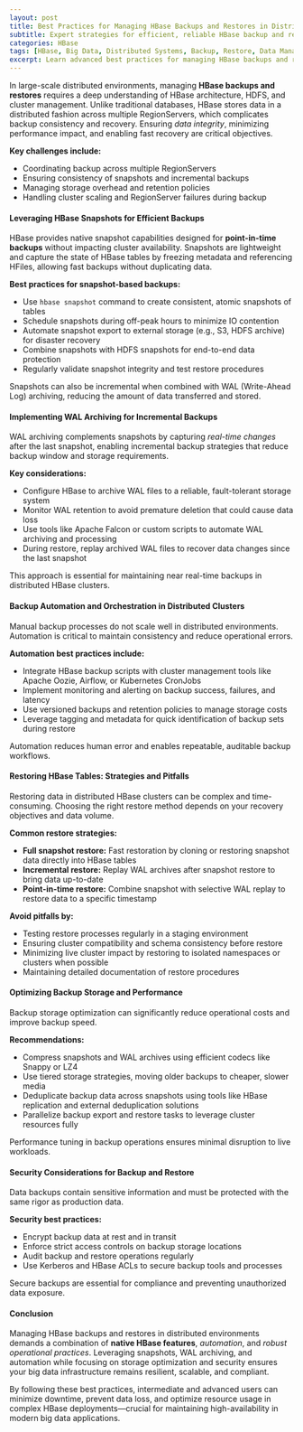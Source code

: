 ```yaml
---
layout: post  
title: Best Practices for Managing HBase Backups and Restores in Distributed Environments  
subtitle: Expert strategies for efficient, reliable HBase backup and restore processes in large-scale distributed systems  
categories: HBase  
tags: [HBase, Big Data, Distributed Systems, Backup, Restore, Data Management, Apache Hadoop]  
excerpt: Learn advanced best practices for managing HBase backups and restores in distributed environments to ensure data reliability, minimize downtime, and optimize performance.  
---
```

In large-scale distributed environments, managing **HBase backups and restores** requires a deep understanding of HBase architecture, HDFS, and cluster management. Unlike traditional databases, HBase stores data in a distributed fashion across multiple RegionServers, which complicates backup consistency and recovery. Ensuring *data integrity*, minimizing performance impact, and enabling fast recovery are critical objectives.

**Key challenges include:**

- Coordinating backup across multiple RegionServers  
- Ensuring consistency of snapshots and incremental backups  
- Managing storage overhead and retention policies  
- Handling cluster scaling and RegionServer failures during backup  

#### Leveraging HBase Snapshots for Efficient Backups

HBase provides native snapshot capabilities designed for **point-in-time backups** without impacting cluster availability. Snapshots are lightweight and capture the state of HBase tables by freezing metadata and referencing HFiles, allowing fast backups without duplicating data.

**Best practices for snapshot-based backups:**

- Use `hbase snapshot` command to create consistent, atomic snapshots of tables  
- Schedule snapshots during off-peak hours to minimize IO contention  
- Automate snapshot export to external storage (e.g., S3, HDFS archive) for disaster recovery  
- Combine snapshots with HDFS snapshots for end-to-end data protection  
- Regularly validate snapshot integrity and test restore procedures  

Snapshots can also be incremental when combined with WAL (Write-Ahead Log) archiving, reducing the amount of data transferred and stored.

#### Implementing WAL Archiving for Incremental Backups

WAL archiving complements snapshots by capturing *real-time changes* after the last snapshot, enabling incremental backup strategies that reduce backup window and storage requirements.

**Key considerations:**

- Configure HBase to archive WAL files to a reliable, fault-tolerant storage system  
- Monitor WAL retention to avoid premature deletion that could cause data loss  
- Use tools like Apache Falcon or custom scripts to automate WAL archiving and processing  
- During restore, replay archived WAL files to recover data changes since the last snapshot  

This approach is essential for maintaining near real-time backups in distributed HBase clusters.

#### Backup Automation and Orchestration in Distributed Clusters

Manual backup processes do not scale well in distributed environments. Automation is critical to maintain consistency and reduce operational errors.

**Automation best practices include:**

- Integrate HBase backup scripts with cluster management tools like Apache Oozie, Airflow, or Kubernetes CronJobs  
- Implement monitoring and alerting on backup success, failures, and latency  
- Use versioned backups and retention policies to manage storage costs  
- Leverage tagging and metadata for quick identification of backup sets during restore  

Automation reduces human error and enables repeatable, auditable backup workflows.

#### Restoring HBase Tables: Strategies and Pitfalls

Restoring data in distributed HBase clusters can be complex and time-consuming. Choosing the right restore method depends on your recovery objectives and data volume.

**Common restore strategies:**

- **Full snapshot restore:** Fast restoration by cloning or restoring snapshot data directly into HBase tables  
- **Incremental restore:** Replay WAL archives after snapshot restore to bring data up-to-date  
- **Point-in-time restore:** Combine snapshot with selective WAL replay to restore data to a specific timestamp  

**Avoid pitfalls by:**

- Testing restore processes regularly in a staging environment  
- Ensuring cluster compatibility and schema consistency before restore  
- Minimizing live cluster impact by restoring to isolated namespaces or clusters when possible  
- Maintaining detailed documentation of restore procedures  

#### Optimizing Backup Storage and Performance

Backup storage optimization can significantly reduce operational costs and improve backup speed.

**Recommendations:**

- Compress snapshots and WAL archives using efficient codecs like Snappy or LZ4  
- Use tiered storage strategies, moving older backups to cheaper, slower media  
- Deduplicate backup data across snapshots using tools like HBase replication and external deduplication solutions  
- Parallelize backup export and restore tasks to leverage cluster resources fully  

Performance tuning in backup operations ensures minimal disruption to live workloads.

#### Security Considerations for Backup and Restore

Data backups contain sensitive information and must be protected with the same rigor as production data.

**Security best practices:**

- Encrypt backup data at rest and in transit  
- Enforce strict access controls on backup storage locations  
- Audit backup and restore operations regularly  
- Use Kerberos and HBase ACLs to secure backup tools and processes  

Secure backups are essential for compliance and preventing unauthorized data exposure.

#### Conclusion

Managing HBase backups and restores in distributed environments demands a combination of **native HBase features**, *automation*, and *robust operational practices*. Leveraging snapshots, WAL archiving, and automation while focusing on storage optimization and security ensures your big data infrastructure remains resilient, scalable, and compliant.

By following these best practices, intermediate and advanced users can minimize downtime, prevent data loss, and optimize resource usage in complex HBase deployments—crucial for maintaining high-availability in modern big data applications.
